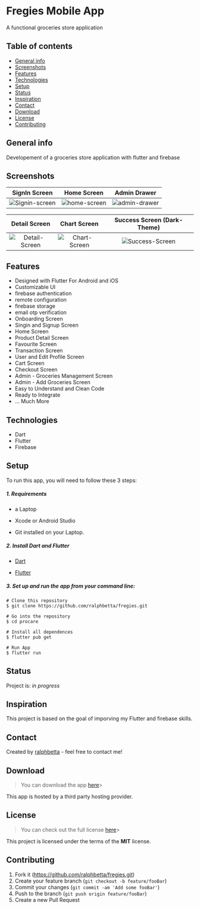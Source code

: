 # Fregies Mobile App
A functional groceries store application

## Table of contents
* [General info](#general-info)
* [Screenshots](#screenshots)
* [Features](#features)
* [Technologies](#technologies)
* [Setup](#setup)
* [Status](#status)
* [Inspiration](#inspiration)
* [Contact](#contact)
* [Download](#download)
* [License](#license)
* [Contributing](#contributing)

## General info
Developement of a groceries store application with flutter and firebase

## Screenshots

 SignIn Screen           |  Home Screen  |  Admin Drawer
 :-------------------------:|:-------------------------:|:-------------------------:
![Signin-screen](https://user-images.githubusercontent.com/99793528/169668159-221454ed-08ce-40eb-9fe3-9e557bf1936d.png)|![home-screen](https://user-images.githubusercontent.com/99793528/169668226-c177d58c-d6ad-4303-b7fc-3bcbf20802b8.png)|![admin-drawer](https://user-images.githubusercontent.com/99793528/169668791-9b4bf835-7372-480e-b69a-aede266a5297.png)




Detail Screen       |  Chart Screen  |  Success Screen (Dark-Theme)
:-------------------------:|:-------------------------:|:-------------------------:
![Detail-Screen](https://user-images.githubusercontent.com/99793528/169668287-b45940ac-7988-4039-a235-63be0b63978a.png)|![Chart-Screen](https://user-images.githubusercontent.com/99793528/169668312-a0eaab43-3768-444f-89aa-ba3e55d91fe8.png)|![Success-Screen](https://user-images.githubusercontent.com/99793528/169668473-26978058-41b8-47c5-9e5a-751832b1e4e9.png)

## Features
* Designed with Flutter For Android and iOS
* Customizable UI
* firebase authentication
* remote configuration
* firebase storage
* email otp verification
* Onboarding Screen
* Singin and Signup Screen
* Home Screen
* Product Detail Screen
* Favourite Screen
* Transaction Screen
* User and Edit Profile Screen
* Cart Screen
* Checkout Screen
* Admin - Groceries Management Screen
* Admin - Add Groceries Screen
* Easy to Understand and Clean Code
* Ready to Integrate
* ... Much More


## Technologies
* Dart
* Flutter
* Firebase


## Setup
To run this app, you will need to follow these 3 steps:

##### 1. Requirements
  - a Laptop

  - Xcode or Android Studio

  - Git installed on your Laptop.


##### 2. Install Dart and Flutter
  - [Dart](https://dart.dev/get-dart)

  - [Flutter](https://flutter.dev/docs/get-started/install)


##### 3. Set up and run the app from your command line:
  ```
  # Clone this repository
  $ git clone https://github.com/ralphbetta/fregies.git

  # Go into the repository
  $ cd procare

  # Install all dependences
  $ flutter pub get

  # Run App
  $ flutter run
  ```


## Status
Project is: _in progress_

## Inspiration
This project is based on the goal of imporving my Flutter and firebase skills.


## Contact
Created by [ralphbetta](https://github.com/ralphbetta/fregies) - feel free to contact me!


## Download
>You can download the app [here](https://appsenjoy.com/files/8602611456b0970b94aa7d09cfcffdc3.apk)>


This app is hosted by a third party hosting provider.

## License
>You can check out the full license [here](https://github.com/ralphbetta/procare/blob/main/LICENSE)>

This project is licensed under the terms of the **MIT** license.

## Contributing

1. Fork it (<https://github.com/ralphbetta/fregies.git>)
2. Create your feature branch (`git checkout -b feature/fooBar`)
3. Commit your changes (`git commit -am 'Add some fooBar'`)
4. Push to the branch (`git push origin feature/fooBar`)
5. Create a new Pull Request
